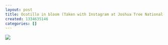 ```yaml
---
layout: post
title: Ocotillo in bloom (Taken with Instagram at Joshua Tree National Park)
created: 1334635146
categories: []
---
```

<img src="http://30.media.tumblr.com/tumblr_m2lv2i8uZR1rsr8w3o1_500.jpg"/><br/><br/>
